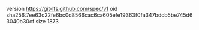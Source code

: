version https://git-lfs.github.com/spec/v1
oid sha256:7ee63c22fe6bc0d8566cac6ca605efe19363f0fa347bdcb5be745d63040b30cf
size 1873
